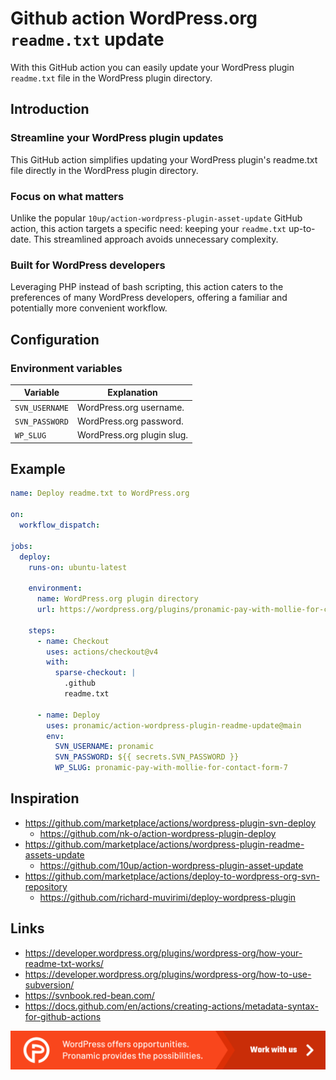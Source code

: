 # Github action WordPress.org `readme.txt` update

With this GitHub action you can easily update your WordPress plugin `readme.txt` file in the WordPress plugin directory.

## Introduction

### Streamline your WordPress plugin updates

This GitHub action simplifies updating your WordPress plugin's readme.txt file directly in the WordPress plugin directory.

### Focus on what matters

Unlike the popular `10up/action-wordpress-plugin-asset-update` GitHub action, this action targets a specific need: keeping your `readme.txt` up-to-date. This streamlined approach avoids unnecessary complexity.

### Built for WordPress developers

Leveraging PHP instead of bash scripting, this action caters to the preferences of many WordPress developers, offering a familiar and potentially more convenient workflow.

## Configuration

### Environment variables

| Variable       | Explanation                |
| -------------- | -------------------------- |
| `SVN_USERNAME` | WordPress.org username.    |
| `SVN_PASSWORD` | WordPress.org password.    |
| `WP_SLUG`      | WordPress.org plugin slug. |


## Example

```yml
name: Deploy readme.txt to WordPress.org

on:
  workflow_dispatch:

jobs:
  deploy:
    runs-on: ubuntu-latest

    environment:
      name: WordPress.org plugin directory
      url: https://wordpress.org/plugins/pronamic-pay-with-mollie-for-contact-form-7/

    steps:
      - name: Checkout
        uses: actions/checkout@v4
        with:
          sparse-checkout: |
            .github
            readme.txt

      - name: Deploy
        uses: pronamic/action-wordpress-plugin-readme-update@main
        env:
          SVN_USERNAME: pronamic
          SVN_PASSWORD: ${{ secrets.SVN_PASSWORD }}
          WP_SLUG: pronamic-pay-with-mollie-for-contact-form-7
```

## Inspiration

- https://github.com/marketplace/actions/wordpress-plugin-svn-deploy
  - https://github.com/nk-o/action-wordpress-plugin-deploy
- https://github.com/marketplace/actions/wordpress-plugin-readme-assets-update
  - https://github.com/10up/action-wordpress-plugin-asset-update
- https://github.com/marketplace/actions/deploy-to-wordpress-org-svn-repository
  - https://github.com/richard-muvirimi/deploy-wordpress-plugin

## Links

- https://developer.wordpress.org/plugins/wordpress-org/how-your-readme-txt-works/
- https://developer.wordpress.org/plugins/wordpress-org/how-to-use-subversion/
- https://svnbook.red-bean.com/
- https://docs.github.com/en/actions/creating-actions/metadata-syntax-for-github-actions

[![Pronamic - Work with us](https://github.com/pronamic/brand-resources/blob/main/banners/pronamic-work-with-us-leaderboard-728x90%404x.png)](https://www.pronamic.eu/contact/)
